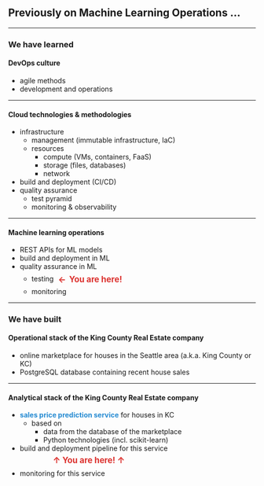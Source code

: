 ## Previously on Machine Learning Operations &hellip;

---

### We have learned

#### DevOps culture

- agile methods
- development and operations

---

#### Cloud technologies &amp; methodologies

- infrastructure
    - management (immutable infrastructure, IaC)
    - resources
        - compute (VMs, containers, FaaS)
        - storage (files, databases)
        - network
- build and deployment (CI/CD)
- quality assurance
    - test pyramid
    - monitoring &amp; observability

---

#### Machine learning operations

- REST APIs for ML models
- build and deployment in ML
- quality assurance in ML
    - testing
      <strong style="color:#dc322f; font-size:1.2em; line-height:2em; margin:0.3em; position:relative; top:0.11em">
      ←&nbsp;&thinsp;You are here!
      </strong>
    - monitoring

---

### We have built

#### Operational stack of the King County Real Estate company

- online marketplace for houses in the Seattle area (a.k.a. King County or KC)
- PostgreSQL database containing recent house sales

---

#### Analytical stack of the King County Real Estate company

- <strong style="color:#268bd2">sales price prediction service</strong> for houses in KC
    - based on
        - data from the database of the marketplace
        - Python technologies (incl. scikit-learn)
- build and deployment pipeline for this service<br/>
  <strong style="color:#dc322f; font-size:1.2em; line-height:2em; margin-left:4em">
  ↑&nbsp;You are here!&nbsp;↑
  </strong>
- monitoring for this service
